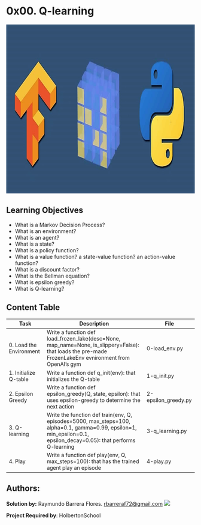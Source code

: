 # 0x00. Q-learning #

<img src="https://github.com/RayBar72/holbertonschool-machine_learning/blob/master/image.png" width="1000" height="450">

## Learning Objectives ##

- What is a Markov Decision Process?
- What is an environment?
- What is an agent?
- What is a state?
- What is a policy function?
- What is a value function? a state-value function? an action-value function?
- What is a discount factor?
- What is the Bellman equation?
- What is epsilon greedy?
- What is Q-learning?

## Content Table ##

| Task | Description | File |
| ----------- | ----------- | ----------- |
| 0. Load the Environment | Write a function def load_frozen_lake(desc=None, map_name=None, is_slippery=False): that loads the pre-made FrozenLakeEnv evnironment from OpenAI’s gym | 0-load_env.py |
| 1. Initialize Q-table | Write a function def q_init(env): that initializes the Q-table | 1-q_init.py |
| 2. Epsilon Greedy | Write a function def epsilon_greedy(Q, state, epsilon): that uses epsilon-greedy to determine the next action | 2-epsilon_greedy.py |
| 3. Q-learning | Write the function def train(env, Q, episodes=5000, max_steps=100, alpha=0.1, gamma=0.99, epsilon=1, min_epsilon=0.1, epsilon_decay=0.05): that performs Q-learning | 3-q_learning.py |
| 4. Play | Write a function def play(env, Q, max_steps=100): that has the trained agent play an episode | 4-play.py |

## Authors: ##

**Solution by:** Raymundo Barrera Flores. [rbarreraf72@gmail.com](rbarreraf72@gmail.com)
[<img src="https://img.shields.io/badge/linkedin-%230077B5.svg?&style=for-the-badge&logo=linkedin&logoColor=white"/>](https://www.linkedin.com/in/raymundo-barrera-flores-a13022222/)

**Project Required by**: HolbertonSchool
